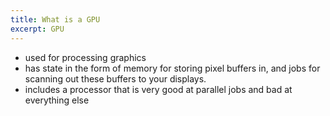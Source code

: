 ```yaml
---
title: What is a GPU
excerpt: GPU
---
```

- used for processing graphics
- has state in the form of memory for storing pixel buffers in, and jobs for scanning out these buffers to your displays.
- includes a processor that is very good at parallel jobs and bad at everything else
